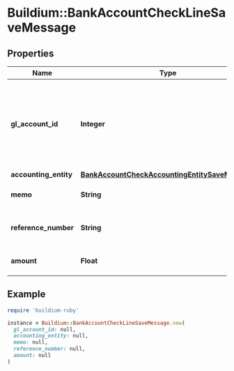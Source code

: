 # Buildium::BankAccountCheckLineSaveMessage

## Properties

| Name | Type | Description | Notes |
| ---- | ---- | ----------- | ----- |
| **gl_account_id** | **Integer** | The general ledger account identifier under which the line item amount will be recorded. |  |
| **accounting_entity** | [**BankAccountCheckAccountingEntitySaveMessage**](BankAccountCheckAccountingEntitySaveMessage.md) |  |  |
| **memo** | **String** | Memo for the line item. | [optional] |
| **reference_number** | **String** | Reference number for the line item. | [optional] |
| **amount** | **Float** | Amount of the line item. |  |

## Example

```ruby
require 'buildium-ruby'

instance = Buildium::BankAccountCheckLineSaveMessage.new(
  gl_account_id: null,
  accounting_entity: null,
  memo: null,
  reference_number: null,
  amount: null
)
```

